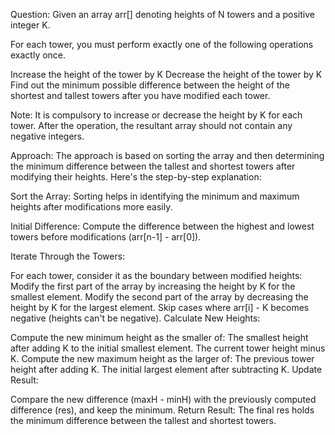 Question:
Given an array arr[] denoting heights of N towers and a positive integer K.

For each tower, you must perform exactly one of the following operations exactly once.

Increase the height of the tower by K
Decrease the height of the tower by K
Find out the minimum possible difference between the height of the shortest and tallest towers after you have modified each tower.

Note: It is compulsory to increase or decrease the height by K for each tower. After the operation, the resultant array should not contain any negative integers.





Approach:
The approach is based on sorting the array and then determining the minimum difference between the tallest and shortest towers after modifying their heights. Here's the step-by-step explanation:

Sort the Array: Sorting helps in identifying the minimum and maximum heights after modifications more easily.

Initial Difference: Compute the difference between the highest and lowest towers before modifications (arr[n-1] - arr[0]).

Iterate Through the Towers:

For each tower, consider it as the boundary between modified heights:
Modify the first part of the array by increasing the height by K for the smallest element.
Modify the second part of the array by decreasing the height by K for the largest element.
Skip cases where arr[i] - K becomes negative (heights can't be negative).
Calculate New Heights:

Compute the new minimum height as the smaller of:
The smallest height after adding K to the initial smallest element.
The current tower height minus K.
Compute the new maximum height as the larger of:
The previous tower height after adding K.
The initial largest element after subtracting K.
Update Result:

Compare the new difference (maxH - minH) with the previously computed difference (res), and keep the minimum.
Return Result: The final res holds the minimum difference between the tallest and shortest towers.
